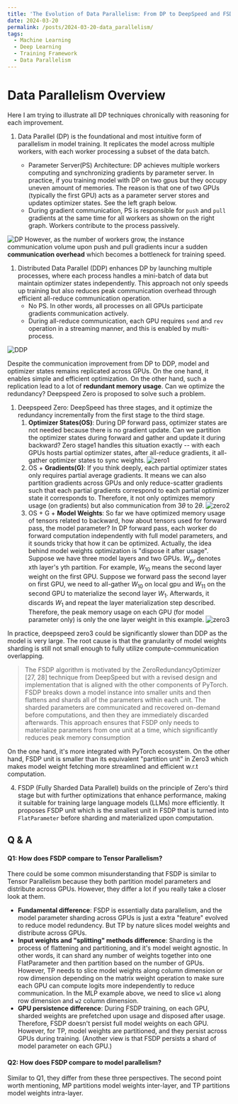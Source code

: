 ```yaml
---
title: 'The Evolution of Data Parallelism: From DP to DeepSpeed and FSDP'
date: 2024-03-20
permalink: /posts/2024-03-20-data_parallelism/
tags:
  - Machine Learning
  - Deep Learning
  - Training Framework
  - Data Parallelism
---
```


# Data Parallelism Overview
Here I am trying to illustrate all DP techniques chronically with reasoning for each improvement.

1. Data Parallel (DP) is the foundational and most intuitive form of parallelism in model training. It replicates the model across multiple workers, with each worker processing a subset of the data batch.

   * Parameter Server(PS) Architecture: DP achieves multiple workers computing and synchronizing gradients by parameter server. In practice, if you training model with DP on two gpus but they occupy uneven amount of memories. The reason is that one of two GPUs (typically the first GPU) acts as a parameter server stores and updates optimizer states. See the left graph below.
   * During gradient communication, PS is responsible for `push` and `pull` gradients at the same time for all workers as shown on the right graph. Workers contribute to the process passively.

![DP](../../images/blogs/dp.png)
However, as the number of workers grow, the instance communication volume upon push and pull gradients incur a sudden **communication overhead** which becomes a bottleneck for training speed.

1. Distributed Data Parallel (DDP) enhances DP by launching multiple processes, where each process handles a mini-batch of data but maintain optimizer states independently. This approach not only speeds up training but also reduces peak communication overhead through efficient all-reduce communication operation.
   * No PS. In other words, all processes on all GPUs participate gradients communication actively.
   * During all-reduce communication, each GPU requires `send` and `rev` operation in a streaming manner, and this is enabled by multi-process. 

![DDP](../../images/blogs/ddp.png)

Despite the communication improvement from DP to DDP, model and optimizer states remains replicated across GPUs. On the one hand, it enables simple and efficient optimization. On the other hand, such a replication lead to a lot of **redundant memory usage**. Can we optimize the redundancy? Deepspeed Zero is proposed to solve such a problem.





1. Deepspeed Zero: DeepSpeed has three stages, and it optimize the redundancy incrementally from the first stage to the third stage.
   1. **Optimizer States(OS)**: During DP forward pass, optimizer states are not needed because there is no gradient update. Can we partition the optimizer states during forward and gather and update it during backward? Zero stage1 handles this situation exactly -- with each GPUs hosts partial optimizer states, after all-reduce gradients, it all-gather optimizer states to sync weights. ![zero1](../../images/blogs/deepspeed_zero1.png)
   2. OS + **Gradients(G)**: If you think deeply, each partial optimizer states only requires partial average gradients. It means we can also partition gradients across GPUs and only reduce-scatter gradients such that each partial gradients correspond to each partial optimizer state it corresponds to. Therefore, it not only optimizes memory usage (on gradients) but also communication from $3\theta$ to $2\theta$. ![zero2](../../images/blogs/deepspeed_zero2.png)
   3. OS + G + **Model Weights**: So far we have optimized memory usage of tensors related to backward, how about tensors used for forward pass, the model parameter? In DP forward pass, each worker do forward computation independently with full model parameters, and it sounds tricky that how it can be optimized. Actually, the idea behind model weights optimization is "dispose it after usage". Suppose we have three model layers and two GPUs. $W_{xy}$ denotes xth layer's yth partition. For example, $W_{10}$ means the second layer weight on the first GPU. Suppose we forward pass the second layer on first GPU, we need to all-gather $W_{10}$ on local gpu and $W_{11}$ on the second GPU to materialize the second layer $W_{1}$. Afterwards, it discards $W_{1}$ and repeat the layer materialization step described. Therefore, the peak memory usage on each GPU (for model parameter only) is only the one layer weight in this example. ![zero3](../../images/blogs/deepspeed_zero3.png)

In practice, deepspeed zero3 could be significantly slower than DDP as the model is very large. The root cause is that the granularity of model weights sharding is still not small enough to fully utilize compute-communication overlapping.
> The FSDP algorithm is motivated by the
ZeroRedundancyOptimizer [27, 28] technique from DeepSpeed but
with a revised design and implementation that is aligned with the
other components of PyTorch. FSDP breaks down a model instance
into smaller units and then flattens and shards all of the parameters
within each unit. The sharded parameters are communicated and
recovered on-demand before computations, and then they are immediately discarded afterwards. This approach ensures that FSDP
only needs to materialize parameters from one unit at a time, which
significantly reduces peak memory consumption

On the one hand, it's more integrated with PyTorch ecosystem. On the other hand, FSDP unit is smaller than its equivalent "partition unit" in Zero3 which makes model weight fetching more streamlined and efficient w.r.t computation.


4. FSDP (Fully Sharded Data Parallel) builds on the principle of Zero's third stage but with further optimizations that enhance performance, making it suitable for training large language models (LLMs) more efficiently. It proposes FSDP unit which is the smallest unit in FSDP that is turned into `FlatParameter` before sharding and materialized upon computation.






## Q & A

#### Q1: How does FSDP compare to Tensor Parallelism? 
There could be some common misunderstanding that FSDP is similar to Tensor Parallelism because they both partition model parameters and distribute across GPUs. However, they differ a lot if you really take a closer look at them.
* **Fundamental difference**: FSDP is essentially data parallelism, and the model parameter sharding across GPUs is just a extra "feature" evolved to reduce model redundency. But TP by nature slices model weights and distribute across GPUs.
* **Input weights and "splitting" methods difference**: Sharding is the process of flattening and partitioning, and it's model weight agnostic. In other words, it can shard any number of weights together into one FlatParameter and then partition based on the number of GPUs. However, TP needs to slice model weights along column dimension or row dimension depending on the matrix weight operation to make sure each GPU can compute logits more independently to reduce communication. In the MLP example above, we need to slice `w1` along row dimension and `w2` column dimension.
* **GPU persistence difference**: During FSDP training, on each GPU, sharded weights are prefetched upon usage and disposed after usage. Therefore, FSDP doesn't persist full model weights on each GPU. However, for TP, model weights are partitioned, and they persist across GPUs during training. (Another view is that FSDP persists a shard of model parameter on each GPU.)


#### Q2: How does FSDP compare to model parallelism?
Similar to Q1, they differ from these three perspectives. The second point worth mentioning, MP partitions model weights inter-layer, and TP partitions model weights intra-layer.


